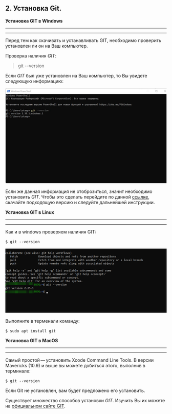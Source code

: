 ## 2. Установка Git. 

**Установка GIT в Windows**


---
---

Перед тем как скачивать и устанавливать GIT, необходимо проверить установлен ли он на Ваш компьютер. 

Проверка наличия *GIT*:
> git --version

Если *GIT* был уже установлен на Ваш компьютер, то Вы увидете следующую информацию:

![Version GIT](./%D0%A3%D1%81%D1%82%D0%B0%D0%BD%D0%BE%D0%B2%D0%BB%D0%B5%D0%BD.jpg)

Если же данная информация не отоброзиться, значит необходимо установить *GIT*. Чтобы это сделать перейдите по данной [ссылке](https://git-scm.com/download/win), скачайте подходящую версию и следуйте дальнейшей инструкции. 

**Установка GIT в Linux**

---
---
Как и в windows проверяем наличия GIT:

```
$ git --version
```

![Linux Git](./Linux.png)

Выполните в терменали команду:

```
$ sudo apt install git
```

**Установка GIT в MacOS**

--- 
---

Самый простой — установить Xcode Command Line Tools. В версии Mavericks (10.9) и выше вы можете добиться этого, выполнив в терминале:

```
$ git --version
```
Если Git не установлен, вам будет предложено его установить.

Существует множество способов установки *GIT*. Изучить Вы их можете на [официальном сайте GIT](https://git-scm.com/book/ru/v2/%D0%92%D0%B2%D0%B5%D0%B4%D0%B5%D0%BD%D0%B8%D0%B5-%D0%A3%D1%81%D1%82%D0%B0%D0%BD%D0%BE%D0%B2%D0%BA%D0%B0-Git).